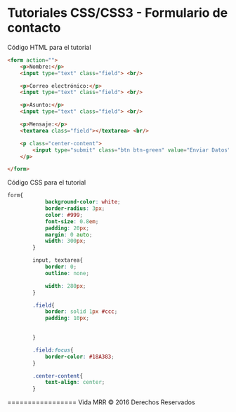 Tutoriales CSS/CSS3 - Formulario de contacto 
=================

Código HTML para el tutorial
```html
<form action="">
	<p>Nombre:</p>
	<input type="text" class="field"> <br/>

	<p>Correo electrónico:</p>
	<input type="text" class="field"> <br/>

	<p>Asunto:</p>
	<input type="text" class="field"> <br/>

	<p>Mensaje:</p>
	<textarea class="field"></textarea> <br/>

	<p class="center-content">
		<input type="submit" class="btn btn-green" value="Enviar Datos">
	</p>

</form>
```

Código CSS para el tutorial

```css
form{
			background-color: white;
			border-radius: 3px;
			color: #999;
			font-size: 0.8em;
			padding: 20px;
			margin: 0 auto;
			width: 300px;
		}

		input, textarea{
			border: 0;
			outline: none;

			width: 280px;
		}

		.field{
			border: solid 1px #ccc;
			padding: 10px;

			
		}

		.field:focus{
			border-color: #18A383;
		}

		.center-content{
			text-align: center;
		}
```

=================
Vida MRR © 2016 Derechos Reservados